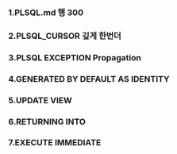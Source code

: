 ### 1.PLSQL.md 행 300

### 2.PLSQL_CURSOR 깊게 한번더 

### 3.PLSQL EXCEPTION Propagation

### 4.GENERATED BY DEFAULT AS IDENTITY

### 5.UPDATE VIEW

### 6.RETURNING INTO

### 7.EXECUTE IMMEDIATE
